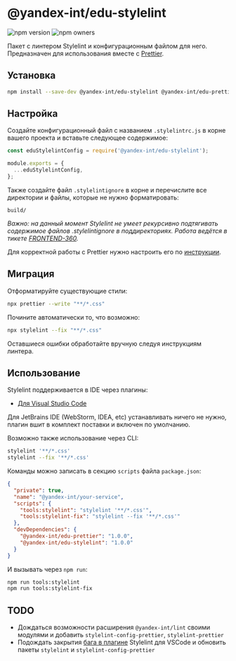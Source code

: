 # @yandex-int/edu-stylelint

![npm version](https://badger.yandex-team.ru/npm/@yandex-int/edu-stylelint/version.svg)
![npm owners](https://badger.yandex-team.ru/npm/@yandex-int/edu-stylelint/owner.svg)

Пакет с линтером Stylelint и конфигурационным файлом для него. Предназначен для использования вместе с [Prettier](https://github.yandex-team.ru/search-interfaces/frontend/tree/master/packages/edu-prettier).

## Установка

```sh
npm install --save-dev @yandex-int/edu-stylelint @yandex-int/edu-prettier
```

## Настройка

Создайте конфигурационный файл с названием `.stylelintrc.js` в корне вашего проекта и вставьте следующее содержимое:

```js
const eduStylelintConfig = require('@yandex-int/edu-stylelint');

module.exports = {
  ...eduStylelintConfig,
};
```

Также создайте файл `.stylelintignore` в корне и перечислите все директории и файлы, которые не нужно форматировать:

```
build/
```

_Важно: на данный момент Stylelint не умеет рекурсивно подтягивать содержимое файлов .stylelintignore в поддиректориях. Работа ведётся в тикете [FRONTEND-360](https://st.yandex-team.ru/FRONTEND-360)._

Для корректной работы с Prettier нужно настроить его по [инструкции](https://github.yandex-team.ru/search-interfaces/frontend/tree/master/packages/edu-prettier#%D0%BD%D0%B0%D1%81%D1%82%D1%80%D0%BE%D0%B9%D0%BA%D0%B0).

## Миграция

Отформатируйте существующие стили:

```sh
npx prettier --write "**/*.css"
```

Почините автоматически то, что возможно:

```sh
npx stylelint --fix "**/*.css"
```

Оставшиеся ошибки обработайте вручную следуя инструкциям линтера.

## Использование

Stylelint поддерживается в IDE через плагины:

- [Для Visual Studio Code](https://marketplace.visualstudio.com/items?itemName=thibaudcolas.stylelint)

Для JetBrains IDE (WebStorm, IDEA, etc) устанавливать ничего не нужно, плагин вшит в комплект поставки и включен по умолчанию.

Возможно также использование через CLI:

```sh
stylelint '**/*.css'
stylelint --fix '**/*.css'
```

Команды можно записать в секцию `scripts` файла `package.json`:

```json
{
  "private": true,
  "name": "@yandex-int/your-service",
  "scripts": {
    "tools:stylelint": "stylelint '**/*.css'",
    "tools:stylelint-fix": "stylelint --fix '**/*.css'"
  },
  "devDependencies": {
    "@yandex-int/edu-prettier": "1.0.0",
    "@yandex-int/edu-stylelint": "1.0.0"
  }
}
```

И вызывать через `npm run`:

```sh
npm run tools:stylelint
npm run tools:stylelint-fix
```

## TODO

- Дождаться возможности расширения `@yandex-int/lint` своими модулями и добавить `stylelint-config-prettier`, `stylelint-prettier`
- Подождать закрытия [бага в плагине](https://github.com/stylelint/vscode-stylelint/issues/4) Stylelint для VSCode и обновить пакеты `stylelint` и `stylelint-config-prettier`

